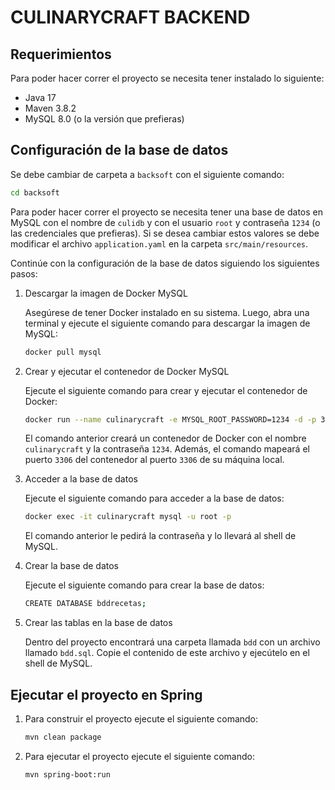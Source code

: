 # CULINARYCRAFT BACKEND

## Requerimientos

Para poder hacer correr el proyecto se necesita tener instalado lo siguiente:

- Java 17
- Maven 3.8.2
- MySQL 8.0 (o la versión que prefieras)

## Configuración de la base de datos
Se debe cambiar de carpeta a `backsoft` con el siguiente comando:
```bash
cd backsoft
```

Para poder hacer correr el proyecto se necesita tener una base de datos en MySQL con el nombre de `culidb` y con el usuario `root` y contraseña `1234` (o las credenciales que prefieras). Si se desea cambiar estos valores se debe modificar el archivo `application.yaml` en la carpeta `src/main/resources`.

Continúe con la configuración de la base de datos siguiendo los siguientes pasos:

1. Descargar la imagen de Docker MySQL

    Asegúrese de tener Docker instalado en su sistema. Luego, abra una terminal y ejecute el siguiente comando para descargar la imagen de MySQL:

    ```bash
    docker pull mysql
    ```
2. Crear y ejecutar el contenedor de Docker MySQL

    Ejecute el siguiente comando para crear y ejecutar el contenedor de Docker:

    ```bash
    docker run --name culinarycraft -e MYSQL_ROOT_PASSWORD=1234 -d -p 3306:3306 mysql
    ```

    El comando anterior creará un contenedor de Docker con el nombre `culinarycraft` y la contraseña `1234`. Además, el comando mapeará el puerto `3306` del contenedor al puerto `3306` de su máquina local.

3. Acceder a la base de datos

    Ejecute el siguiente comando para acceder a la base de datos:

    ```bash
    docker exec -it culinarycraft mysql -u root -p
    ```

    El comando anterior le pedirá la contraseña y lo llevará al shell de MySQL.

4. Crear la base de datos

    Ejecute el siguiente comando para crear la base de datos:

    ```bash
    CREATE DATABASE bddrecetas;
    ```

5. Crear las tablas en la base de datos

    Dentro del proyecto encontrará una carpeta llamada `bdd` con un archivo llamado `bdd.sql`. Copie el contenido de este archivo y ejecútelo en el shell de MySQL.

## Ejecutar el proyecto en Spring

1. Para construir el proyecto ejecute el siguiente comando:

    ```bash
    mvn clean package
    ```

2. Para ejecutar el proyecto ejecute el siguiente comando:

    ```bash
    mvn spring-boot:run
    ```